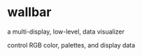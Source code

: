 # wallbar
a multi-display, low-level, data visualizer

control RGB color, palettes, and display data
